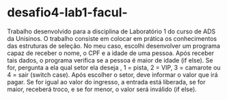 # desafio4-lab1-facul-
Trabalho desenvolvido para a disciplina de Laboratório 1 do curso de ADS da Unisinos. O trabalho consiste em colocar em prática os conhecimentos das estruturas de seleção. No meu caso, escolhi desenvolver um programa capaz de receber o nome, o CPF e a idade de uma pessoa. Após receber tais dados, o programa verifica se a pessoa é maior de idade (if else). Se for, pergunta a ela qual setor ela deseja , 1 = pista, 2 = VIP, 3 = camarote ou 4 = sair (switch case). Após escolher o setor, deve informar o valor que irá pagar. Se for igual ao valor do ingresso, a entrada está liberada, se for maior, receberá troco, e se for menor, o valor será inválido (if else). 
